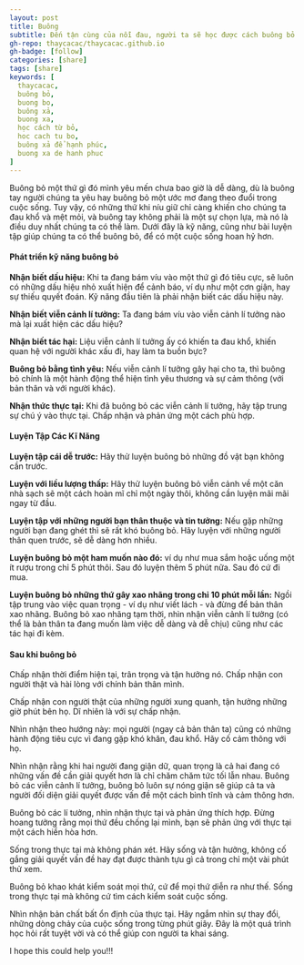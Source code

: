 ```yaml
---
layout: post
title: Buông
subtitle: Đến tận cùng của nỗi đau, người ta sẽ học được cách buông bỏ...
gh-repo: thaycacac/thaycacac.github.io
gh-badge: [follow]
categories: [share]
tags: [share]
keywords: [
  thaycacac,
  buông bỏ,
  buong bo,
  buông xả,
  buong xa,
  học cách từ bỏ,
  hoc cach tu bo,
  buông xả để hạnh phúc,
  buong xa de hanh phuc
]
---
```


Buông bỏ một thứ gì đó mình yêu mến chưa bao giờ là dễ dàng, dù là buông tay người chúng ta yêu hay buông bỏ một ước mơ đang theo đuổi trong cuộc sống. Tuy vậy, có những thứ khi níu giữ chỉ càng khiến cho chúng ta đau khổ và mệt mỏi, và buông tay không phải là một sự chọn lựa, mà nó là điều duy nhất chúng ta có thể làm. Dưới đây là kỹ năng, cũng như bài luyện tập giúp chúng ta có thể buông bỏ, để có một cuộc sống hoan hỷ hơn.

#### Phát triển kỹ năng buông bỏ

**Nhận biết dấu hiệu:** Khi ta đang bám víu vào một thứ gì đó tiêu cực, sẽ luôn có những dấu hiệu nhỏ xuất hiện để cảnh báo, ví dụ như một cơn giận, hay sự thiếu quyết đoán. Kỹ năng đầu tiên là phải nhận biết các dấu hiệu này.

**Nhận biết viễn cảnh lí tưởng:** Ta đang bám víu vào viễn cảnh lí tưởng nào mà lại xuất hiện các dấu hiệu?

**Nhận biết tác hại:** Liệu viễn cảnh lí tưởng ấy có khiến ta đau khổ, khiến quan hệ với người khác xấu đi, hay làm ta buồn bực?

**Buông bỏ bằng tình yêu:** Nếu viễn cảnh lí tưởng gây hại cho ta, thì buông bỏ chính là một hành động thể hiện tình yêu thương và sự cảm thông (với bản thân và với người khác).

**Nhận thức thực tại:** Khi đã buông bỏ các viễn cảnh lí tưởng, hãy tập trung sự chú ý vào thực tại. Chấp nhận và phản ứng một cách phù hợp.

#### Luyện Tập Các Kĩ Năng

**Luyện tập cái dễ trước:** Hãy thử luyện buông bỏ những đồ vật bạn không
cần trước.

**Luyện với liều lượng thấp:** Hãy thử luyện buông bỏ viễn cảnh về một căn
nhà sạch sẽ một cách hoàn mĩ chỉ một ngày thôi, không cần luyện mãi mãi
ngay từ đầu.

**Luyện tập với những người bạn thân thuộc và tin tưởng:** Nếu gặp những
người bạn đang ghét thì sẽ rất khó buông bỏ. Hãy luyện với những người
thân quen trước, sẽ dễ dàng hơn nhiều.

**Luyện buông bỏ một ham muốn nào đó:** ví dụ như mua sắm hoặc uống
một ít rượu trong chỉ 5 phút thôi. Sau đó luyện thêm 5 phút nữa. Sau đó cứ đi
mua.

**Luyện buông bỏ những thứ gây xao nhãng trong chỉ 10 phút mỗi lần:**
Ngồi tập trung vào việc quan trọng - ví dụ như viết lách - và đừng để bản
thân xao nhãng. Buông bỏ xao nhãng tạm thời, nhìn nhận viễn cảnh lí tưởng
(có thể là bản thân ta đang muốn làm việc dễ dàng và dễ chịu) cũng như các
tác hại đi kèm.

#### Sau khi buông bỏ

Chấp nhận thời điểm hiện tại, trân trọng và tận hưởng nó. Chấp nhận con người thật và hài lòng với chính bản thân mình.

Chấp nhận con người thật của những người xung quanh, tận hưởng
những giờ phút bên họ. Dĩ nhiên là với sự chấp nhận.

Nhìn nhận theo hướng này: mọi người (ngay cả bản thân ta) cũng có
những hành động tiêu cực vì đang gặp khó khăn, đau khổ. Hãy cố cảm thông
với họ.

Nhìn nhận rằng khi hai người đang giận dữ, quan trọng là cả hai đang có
những vấn đề cần giải quyết hơn là chỉ chăm chăm tức tối lẫn nhau. Buông
bỏ các viễn cảnh lí tưởng, buông bỏ luôn sự nóng giận sẽ giúp cả ta và người
đối diện giải quyết được vấn đề một cách bình tĩnh và cảm thông hơn.

Buông bỏ các lí tưởng, nhìn nhận thực tại và phản ứng thích hợp. Đừng
hoang tưởng rằng mọi thứ đều chống lại mình, bạn sẽ phản ứng với thực tại
một cách hiền hòa hơn.

Sống trong thực tại mà không phán xét. Hãy sống và tận hưởng, không
cố gắng giải quyết vấn đề hay đạt được thành tựu gì cả trong chỉ một vài
phút thử xem.

Buông bỏ khao khát kiểm soát mọi thứ, cứ để mọi thứ diễn ra như thế.
Sống trong thực tại mà không cứ tìm cách kiểm soát cuộc sống.

Nhìn nhận bản chất bất ổn định của thực tại. Hãy ngắm nhìn sự thay đổi,
những dòng chảy của cuộc sống trong từng phút giây. Đây là một quá trình
học hỏi rất tuyệt vời và có thể giúp con người ta khai sáng.

I hope this could help you!!!
